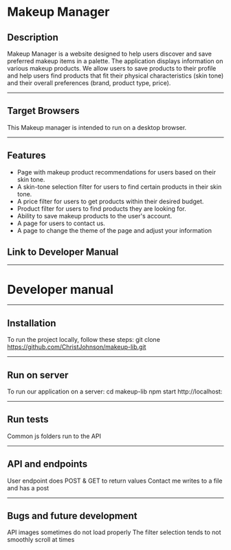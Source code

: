 # Makeup Manager

## Description
Makeup Manager is a website designed to help users discover and save preferred makeup items in a palette. The application displays information on various makeup products. We allow users to save products to their profile and help users find products that fit their physical characteristics (skin tone) and their overall preferences (brand, product type, price). 

---

## Target Browsers
This Makeup manager is intended to run on a desktop browser.

---

 ## Features
- Page with makeup product recommendations for users based on their skin tone.
- A skin-tone selection filter for users to find certain products in their skin tone.
- A price filter for users to get products within their desired budget.
- Product filter for users to find products they are looking for.
- Ability to save makeup products to the user's account.
- A page for users to contact us.
- A page to change the theme of the page and adjust your information 

## Link to Developer Manual

---

# Developer manual

---
 
## Installation

To run the project locally, follow these steps:
git clone https://github.com/ChristJohnson/makeup-lib.git

---

## Run on server
To run our application on a server:
cd makeup-lib
npm start
http://localhost: 

---

## Run tests
Common js folders run to the API

---

## API and endpoints
User endpoint does POST & GET to return values
Contact me writes to a file and has a post

---

## Bugs and future development
API images sometimes do not load properly
The filter selection tends to not smoothly scroll at times







